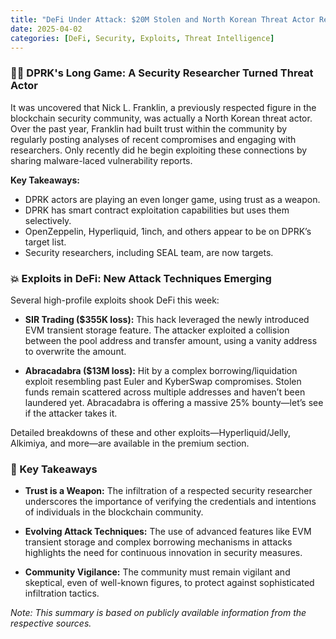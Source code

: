 ```yaml
---
title: "DeFi Under Attack: $20M Stolen and North Korean Threat Actor Revealed"
date: 2025-04-02
categories: [DeFi, Security, Exploits, Threat Intelligence]
---
```


### 🕵️‍♂️ DPRK's Long Game: A Security Researcher Turned Threat Actor

It was uncovered that Nick L. Franklin, a previously respected figure in the blockchain security community, was actually a North Korean threat actor. Over the past year, Franklin had built trust within the community by regularly posting analyses of recent compromises and engaging with researchers. Only recently did he begin exploiting these connections by sharing malware-laced vulnerability reports.

**Key Takeaways:**

- DPRK actors are playing an even longer game, using trust as a weapon.
- DPRK has smart contract exploitation capabilities but uses them selectively.
- OpenZeppelin, Hyperliquid, 1inch, and others appear to be on DPRK’s target list.
- Security researchers, including SEAL team, are now targets.

### 💥 Exploits in DeFi: New Attack Techniques Emerging

Several high-profile exploits shook DeFi this week:

- **SIR Trading ($355K loss):** This hack leveraged the newly introduced EVM transient storage feature. The attacker exploited a collision between the pool address and transfer amount, using a vanity address to overwrite the amount.

- **Abracadabra ($13M loss):** Hit by a complex borrowing/liquidation exploit resembling past Euler and KyberSwap compromises. Stolen funds remain scattered across multiple addresses and haven’t been laundered yet. Abracadabra is offering a massive 25% bounty—let’s see if the attacker takes it.

Detailed breakdowns of these and other exploits—Hyperliquid/Jelly, Alkimiya, and more—are available in the premium section.

### 🧠 Key Takeaways

- **Trust is a Weapon:** The infiltration of a respected security researcher underscores the importance of verifying the credentials and intentions of individuals in the blockchain community.

- **Evolving Attack Techniques:** The use of advanced features like EVM transient storage and complex borrowing mechanisms in attacks highlights the need for continuous innovation in security measures.

- **Community Vigilance:** The community must remain vigilant and skeptical, even of well-known figures, to protect against sophisticated infiltration tactics.

*Note: This summary is based on publicly available information from the respective sources.*
